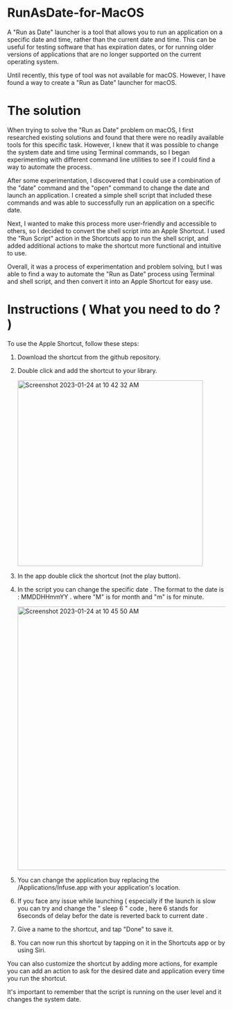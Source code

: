 # RunAsDate-for-MacOS
A "Run as Date" launcher is a tool that allows you to run an application on a specific date and time, rather than the current date and time. This can be useful for testing software that has expiration dates, or for running older versions of applications that are no longer supported on the current operating system.

Until recently, this type of tool was not available for macOS. However, I have found a way to create a "Run as Date" launcher for macOS.

# The solution
When trying to solve the "Run as Date" problem on macOS, I first researched existing solutions and found that there were no readily available tools for this specific task. However, I knew that it was possible to change the system date and time using Terminal commands, so I began experimenting with different command line utilities to see if I could find a way to automate the process.

After some experimentation, I discovered that I could use a combination of the "date" command and the "open" command to change the date and launch an application. I created a simple shell script that included these commands and was able to successfully run an application on a specific date.

Next, I wanted to make this process more user-friendly and accessible to others, so I decided to convert the shell script into an Apple Shortcut. I used the "Run Script" action in the Shortcuts app to run the shell script, and added additional actions to make the shortcut more functional and intuitive to use.

Overall, it was a process of experimentation and problem solving, but I was able to find a way to automate the "Run as Date" process using Terminal and shell script, and then convert it into an Apple Shortcut for easy use.

# Instructions ( What you need to do ? )
To use the Apple Shortcut, follow these steps:

 1. Download the shortcut from the github repository.
 2. Double click and add the shortcut to your library.
 
    <img width="427" alt="Screenshot 2023-01-24 at 10 42 32 AM" src="https://user-images.githubusercontent.com/71588718/214216981-c59d1624-3508-4378-be32-3eaf514620a8.png">
    
 3. In the app double click the shortcut (not the play button).
 5. In the script you can change the specific date . The format to the date is :  MMDDHHmmYY .  where "M" is for month and "m" is for minute.
 
    <img width="606" alt="Screenshot 2023-01-24 at 10 45 50 AM" src="https://user-images.githubusercontent.com/71588718/214217148-ab15b0cd-573d-4ae7-ac0f-2a0d73e6af36.png">
    
 6. You can change the application buy replacing the /Applications/Infuse.app with your application's location.
 7. If you face any issue while launching ( especially if the launch is slow you can try and change the " sleep 6 " code , here 6 stands for 6seconds of delay befor the date is reverted back to current date .
 8. Give a name to the shortcut, and tap "Done" to save it.
 9. You can now run this shortcut by tapping on it in the Shortcuts app or by using Siri.

You can also customize the shortcut by adding more actions, for example you can add an action to ask for the desired date and application every time you run the shortcut.

It's important to remember that the script is running on the user level and it changes the system date.






